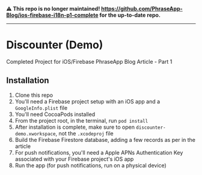 **⚠️ This repo is no longer maintained! https://github.com/PhraseApp-Blog/ios-firebase-i18n-p1-complete for the up-to-date repo.**

---

# Discounter (Demo)
Completed Project for iOS/Firebase PhraseApp Blog Article - Part 1

## Installation
1. Clone this repo
1. You'll need a Firebase project setup with an iOS app and a `GoogleInfo.plist` file
1. You'll need CocoaPods installed
1. From the project root, in the terminal, run `pod install`
1. After installation is complete, make sure to open `discounter-demo.xworkspace`, not the `.xcodeproj` file
1. Build the Firebase Firestore database, adding a few records as per in the article
1. For push notifications, you'll need a Apple APNs Authentication Key associated with your Firebase project's iOS app
1. Run the app (for push notifications, run on a physical device)

